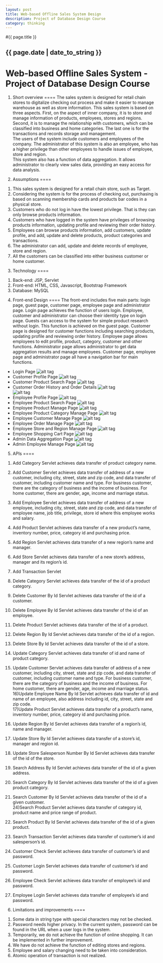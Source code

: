 ```yaml
---
layout: post
title: Web-based Offline Sales System Design
description: Project of Database Design Course
category: thinking
---
```


#{{ page.title }}
## {{ page.date | date_to_string }}

Web-based Offline Sales System - Project of Database Design Course
===============

1. Short overview
====
The sales system is designed for retail chain stores to digitalize checking out process and make it easier to manage warehouse as well as store information. This sales system is based on three aspects. First, on the aspect of inner company, it is to store and manage information of products, employees, stores and regions. Second, it is to manage the relationship with customers, which can be classified into business and home categories. The last one is for the transactions and records storage and management.<br/>
The users of the system include customers and employees of the company. The administrator of this system is also an employee, who has a higher privilege than other employees to handle issues of employee, store and region.<br/>
This system also has a function of data aggregation. It allows administrator to clearly view sales data, providing an easy access for data analysis.<br/>


2. Assumptions
====
1) This sales system is designed for a retail chain store, such as Target.<br/>
2) Considering the system is for the process of checking out, purchasing is based on
scanning membership cards and products bar codes in a physical store.<br/>
3) Customers who do not log in have the lowest privilege. That is they can only browse
products information.<br/>
4) Customers who have logged in the system have privileges of browsing products
information, updating profile and reviewing their order history.<br/>
5) Employees can browse products information, add customers, update profile, and add,
update and delete products, product categories and transactions.<br/>
6) The administrator can add, update and delete records of employee, store and region.<br/>
7) All the customers can be classified into either business customer or home customer.

3. Technology
====
1) Back-end: JSP, Servlet<br/>
2) Front-end: HTML, CSS, Javascript, Bootstrap Framework<br/>
3) Database: MySQL

4. Front-end Design
====
The front-end includes five main parts: login page, guest page, customer page, employee page and administrator page. Login page achieves the function of users login. Employee, customer and administrator can choose their identity type on login page. Guests can access to the system for simple product research without login. This function is achieved on the guest page. Customer page is designed for customer functions including searching products, updating profile and reviewing order history. Employee page allows employees to edit profile, product, category, customer and other functions. Administrator page allows administrator to get data aggregation results and manage employees. Customer page, employee page and administrator page all have a navigation bar for main functions. <br/>

* Login Page
![alt tag](instructions/images/Login%20Page.png)<br/>
* Customer Profile Page
![alt tag](instructions/images/Customer%20Profile%20Page.png)<br/>
* Customer Product Search Page
![alt tag](instructions/images/Customer%20Product%20Search%20Page.png)<br/>
* Customer Order History and Order Details
![alt tag](instructions/images/Customer%20Order%20History.png)<br/>
![alt tag](instructions/images/Customer%20%20Order%20Details.png)<br/>
* Employee Profile Page
![alt tag](instructions/images/Employee%20Profile%20Page.png)<br/>
* Employee Product Search Page
![alt tag](instructions/images/Employee%20Product%20Search%20Page.png)<br/>
* Employee Product Manage Page
![alt tag](instructions/images/Employee%20Product%20Manage%20Page.png)<br/>
* Employee Product Category Manage Page
![alt tag](instructions/images/Employee%20Product%20Category%20Manage%20Page.png)<br/>
* Employee Customer Manage Page
![alt tag](instructions/images/Employee%20Customer%20Manage%20Page.png)<br/>
* Employee Order Manage Page
![alt tag](instructions/images/Employee%20Order%20Manage%20Page.png)<br/>
* Employee Store and Region Manage Page
![alt tag](instructions/images/Employee%20Store%20and%20Region%20Manage%20Page.png)<br/>
* Employee Shopping Cart Page
![alt tag](instructions/images/Employee%20Shopping%20Cart%20Page.png)<br/>
* Admin Data Aggregation Page
![alt tag](instructions/images/Admin%20Data%20Aggregation%20Page.png)<br/>
* Admin Employee Manage Page
![alt tag](instructions/images/Admin%20Employee%20Manage%20Page.png)<br/>

5. APIs
====
1) Add Category Servlet achieves data transfer of product category name.<br/>
2) Add Customer Servlet achieves data transfer of address of a new customer, including city, street, state and zip code, and data transfer of customer, including customer name and type. For business customer, there are the category of business and the income of business. For home customer, there are gender, age, income and marriage status.<br/>
3) Add Employee Servlet achieves data transfer of address of a new employee, including city, street, state and zip code, and data transfer of employee name, job title, privilege, store id where this employee works and salary.<br/>
4) Add Product Servlet achieves data transfer of a new product’s name, inventory number, price, category id and purchasing price.<br/>
5) Add Region Servlet achieves data transfer of a new region’s name and manager.<br/>
6) Add Store Servlet achieves data transfer of a new store’s address, manager and its region’s id.<br/>
7) Add Transaction Servlet<br/>


8) Delete Category Servlet achieves data transfer of the id of a product category.<br/>
9) Delete Customer By Id Servlet achieves data transfer of the id of a customer.<br/>
10) Delete Employee By Id Servlet achieves data transfer of the id of an employee.<br/>
11) Delete Product Servlet achieves data transfer of the id of a product.<br/>
12) Delete Region By Id Servlet achieves data transfer of the id of a region.<br/>
13) Delete Store By Id Servlet achieves data transfer of the id of a store.<br/>


14) Update Category Servlet achieves data transfer of id and name of product category.<br/>
15) Update Customer Servlet achieves data transfer of address of a new customer, including city, street, state and zip code, and data transfer of customer, including customer name and type. For business customer, there are the category of business and the income of business. For home customer, there are gender, age, income and marriage status.<br/>
16)Update Employee Name By Id Servlet achieves data transfer of id and name of an employee, also address including id, city, street, state and zip code.<br/>
17)Update Product Servlet achieves data transfer of a product’s name, inventory number, price, category id and purchasing price.<br/>
18) Update Region By Id Servlet achieves data transfer of a region’s id, name and manager.<br/>
19) Update Store By Id Servlet achieves data transfer of a store’s id, manager and region id.<br/>
20) Update Store Salesperson Number By Id Servlet achieves data transfer of the id of the store.<br/>


21) Search Address By Id Servlet achieves data transfer of the id of a given address.<br/>
22) Search Category By Id Servlet achieves data transfer of the id of a given product category.<br/>
23) Search Customer By Id Servlet achieves data transfer of the id of a given customer.<br/>
24)Search Product Servlet achieves data transfer of category id, product name and price range of product.<br/>
25) Search Product By Id Servlet achieves data transfer of the id of a given product.<br/>
26) Search Transaction Servlet achieves data transfer of customer’s id and salesperson’s id.<br/>


27) Customer Check Servlet achieves data transfer of customer’s id and password.<br/>
28) Customer Login Servlet achieves data transfer of customer’s id and password.<br/>
29) Employee Check Servlet achieves data transfer of employee’s id and password.<br/>
30) Employee Login Servlet achieves data transfer of employee’s id and password.<br/>

6. Limitations and improvements
====
1) Some data in string type with special characters may not be checked.<br/>
2) Password needs higher privacy. In the current system, password can be found in the URL
when a user logs in the system.<br/>
3) Temporarily, we do not achieve the function of online shopping. It can be implemented in
further improvement.<br/>
4) We have do not achieve the function of editing stores and regions.<br/>
5) Employee and salary changing need to be taken into consideration.<br/>
6) Atomic operation of transaction is not realized.<br/>
